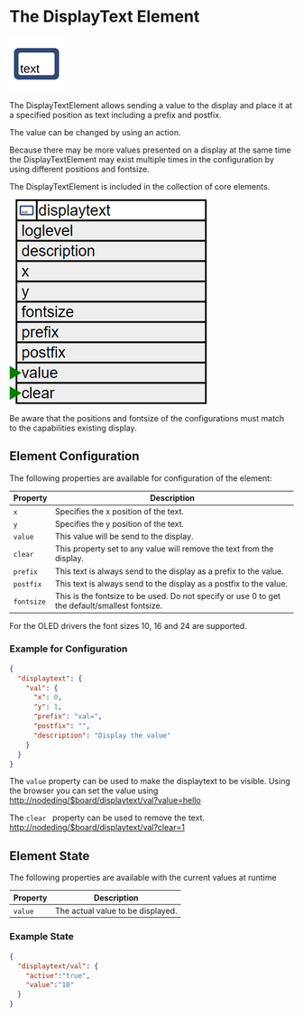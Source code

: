 # The DisplayText Element

<div class="excerpt">
  <img src="/i/displaytext.svg">
  <p>The DisplayTextElement allows sending a value to the display and place it at a specified position as text including a prefix and postfix.</p>
  <p>The value can be changed by using an action.</p>
</div>


Because there may be more values presented on a display at the same time the
DisplayTextElement may exist multiple times in the configuration by using different positions and fontsize.

The DisplayTextElement is included in the collection of core elements.

![DisplayText Properties and Actions](/elements/displaytextapi.png)

Be aware that the positions and fontsize of the configurations must match to the capabilities existing display.

## Element Configuration

The following properties are available for configuration of the element:

| Property   | Description                                                                                    |
| ---------- | ---------------------------------------------------------------------------------------------- |
| `x`        | Specifies the x position of the text.                                                          |
| `y`        | Specifies the y position of the text.                                                          |
| `value`    | This value will be send to the display.                                                        |
| `clear`    | This property set to any value will remove the text from the display.                          |
| `prefix`   | This text is always send to the display as a prefix to the value.                              |
| `postfix`  | This text is always send to the display as a postfix to the value.                             |
| `fontsize` | This is the fontsize to be used. Do not specify or use 0 to get the default/smallest fontsize. |

For the OLED drivers the font sizes 10, 16 and 24 are supported.

### Example for Configuration

```JSON
{
  "displaytext": {
    "val": {
      "x": 0,
      "y": 1,
      "prefix": "val=",
      "postfix": "",
      "description": "Display the value"
    }
  }
}
```

The `value` property can be used to make the displaytext to be visible. Using the browser you can set the value using <http://nodeding/$board/displaytext/val?value=hello>

The `clear ` property can be used to remove the text. <http://nodeding/$board/displaytext/val?clear=1>


## Element State

The following properties are available with the current values at runtime

| Property | Description                       |
| -------- | --------------------------------- |
| `value`  | The actual value to be displayed. |


### Example State

```JSON
{
  "displaytext/val": {
    "active":"true",
    "value":"10"
  }
}
```
